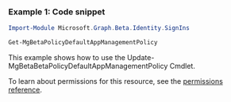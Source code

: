 ### Example 1: Code snippet

```powershellImport-Module Microsoft.Graph.Beta.Identity.SignIns

Get-MgBetaPolicyDefaultAppManagementPolicy
```
This example shows how to use the Update-MgBetaBetaPolicyDefaultAppManagementPolicy Cmdlet.
To learn about permissions for this resource, see the [permissions reference](/graph/permissions-reference).

